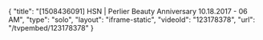 {
    "title": "[1508436091] HSN | Perlier Beauty Anniversary 10.18.2017 - 06 AM",
    "type": "solo",
    "layout": "iframe-static",
    "videoId": "123178378",
    "url": "\/tvpembed\/123178378"
}